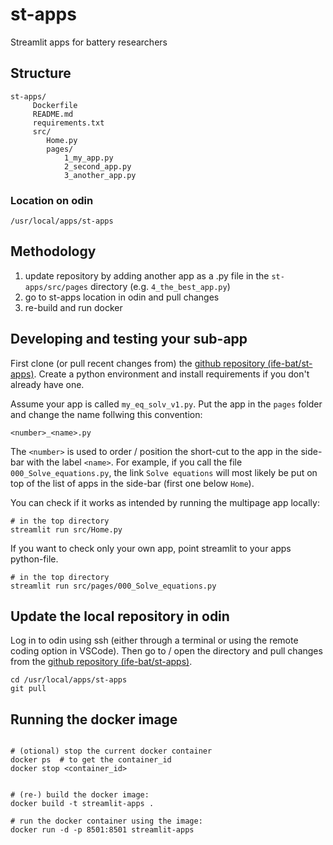 # st-apps

Streamlit apps for battery researchers

## Structure

```shell
st-apps/
     Dockerfile
     README.md
     requirements.txt
     src/
        Home.py
        pages/
            1_my_app.py
            2_second_app.py
            3_another_app.py
```

### Location on odin

`/usr/local/apps/st-apps`

## Methodology

1. update repository by adding another app as a .py file in the `st-apps/src/pages` directory (e.g. `4_the_best_app.py`)
2. go to st-apps location in odin and pull changes
3. re-build and run docker


## Developing and testing your sub-app

First clone (or pull recent changes from) the [github repository (ife-bat/st-apps)](https://github.com/ife-bat/st-apps.git).
Create a python environment and install requirements if you don't already have one.

Assume your app is called `my_eq_solv_v1.py`. Put the app in the `pages` folder and change the name follwing this convention:

`<number>_<name>.py`

The `<number>` is used to order / position the short-cut to the app in the side-bar with the label `<name>`. For example,
if you call the file `000_Solve_equations.py`, the link `Solve equations` will most likely be put on top of the 
list of apps in the side-bar (first one below `Home`). 

You can check if it works as intended by running the multipage app locally:

```shell
# in the top directory
streamlit run src/Home.py
```

If you want to check only your own app, point streamlit to your apps python-file.

```shell
# in the top directory
streamlit run src/pages/000_Solve_equations.py
```

## Update the local repository in odin

Log in to odin using ssh (either through a terminal or using the remote coding option in VSCode). Then go to / open
the directory and pull changes from the [github repository (ife-bat/st-apps)](https://github.com/ife-bat/st-apps.git).

```shell
cd /usr/local/apps/st-apps
git pull 
```


## Running the docker image

```shell

# (otional) stop the current docker container
docker ps  # to get the container_id
docker stop <container_id>


# (re-) build the docker image:
docker build -t streamlit-apps .

# run the docker container using the image:
docker run -d -p 8501:8501 streamlit-apps

```
